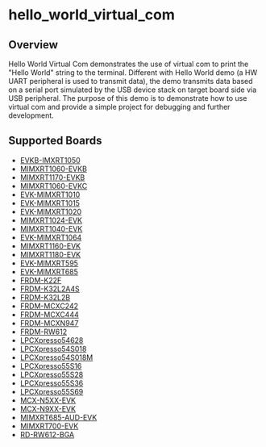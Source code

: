 # hello_world_virtual_com

## Overview
Hello World Virtual Com demonstrates the use of virtual com to print the "Hello World" string to the terminal.
Different with Hello World demo (a HW UART peripheral is used to transmit data), the demo transmits data based on
a serial port simulated by the USB device stack on target board side via USB peripheral.
The purpose of this demo is to demonstrate how to use virtual com and provide a simple project for debugging and further development.

## Supported Boards
- [EVKB-IMXRT1050](../../_boards/evkbimxrt1050/demo_apps/hello_world_virtual_com/example_board_readme.md)
- [MIMXRT1060-EVKB](../../_boards/evkbmimxrt1060/demo_apps/hello_world_virtual_com/example_board_readme.md)
- [MIMXRT1170-EVKB](../../_boards/evkbmimxrt1170/demo_apps/hello_world_virtual_com/example_board_readme.md)
- [MIMXRT1060-EVKC](../../_boards/evkcmimxrt1060/demo_apps/hello_world_virtual_com/example_board_readme.md)
- [EVK-MIMXRT1010](../../_boards/evkmimxrt1010/demo_apps/hello_world_virtual_com/example_board_readme.md)
- [EVK-MIMXRT1015](../../_boards/evkmimxrt1015/demo_apps/hello_world_virtual_com/example_board_readme.md)
- [EVK-MIMXRT1020](../../_boards/evkmimxrt1020/demo_apps/hello_world_virtual_com/example_board_readme.md)
- [MIMXRT1024-EVK](../../_boards/evkmimxrt1024/demo_apps/hello_world_virtual_com/example_board_readme.md)
- [MIMXRT1040-EVK](../../_boards/evkmimxrt1040/demo_apps/hello_world_virtual_com/example_board_readme.md)
- [EVK-MIMXRT1064](../../_boards/evkmimxrt1064/demo_apps/hello_world_virtual_com/example_board_readme.md)
- [MIMXRT1160-EVK](../../_boards/evkmimxrt1160/demo_apps/hello_world_virtual_com/example_board_readme.md)
- [MIMXRT1180-EVK](../../_boards/evkmimxrt1180/demo_apps/hello_world_virtual_com/example_board_readme.md)
- [EVK-MIMXRT595](../../_boards/evkmimxrt595/demo_apps/hello_world_virtual_com/example_board_readme.md)
- [EVK-MIMXRT685](../../_boards/evkmimxrt685/demo_apps/hello_world_virtual_com/example_board_readme.md)
- [FRDM-K22F](../../_boards/frdmk22f/demo_apps/hello_world_virtual_com/example_board_readme.md)
- [FRDM-K32L2A4S](../../_boards/frdmk32l2a4s/demo_apps/hello_world_virtual_com/example_board_readme.md)
- [FRDM-K32L2B](../../_boards/frdmk32l2b/demo_apps/hello_world_virtual_com/example_board_readme.md)
- [FRDM-MCXC242](../../_boards/frdmmcxc242/demo_apps/hello_world_virtual_com/example_board_readme.md)
- [FRDM-MCXC444](../../_boards/frdmmcxc444/demo_apps/hello_world_virtual_com/example_board_readme.md)
- [FRDM-MCXN947](../../_boards/frdmmcxn947/demo_apps/hello_world_virtual_com/example_board_readme.md)
- [FRDM-RW612](../../_boards/frdmrw612/demo_apps/hello_world_virtual_com/example_board_readme.md)
- [LPCXpresso54628](../../_boards/lpcxpresso54628/demo_apps/hello_world_virtual_com/example_board_readme.md)
- [LPCXpresso54S018](../../_boards/lpcxpresso54s018/demo_apps/hello_world_virtual_com/example_board_readme.md)
- [LPCXpresso54S018M](../../_boards/lpcxpresso54s018m/demo_apps/hello_world_virtual_com/example_board_readme.md)
- [LPCXpresso55S16](../../_boards/lpcxpresso55s16/demo_apps/hello_world_virtual_com/example_board_readme.md)
- [LPCXpresso55S28](../../_boards/lpcxpresso55s28/demo_apps/hello_world_virtual_com/example_board_readme.md)
- [LPCXpresso55S36](../../_boards/lpcxpresso55s36/demo_apps/hello_world_virtual_com/example_board_readme.md)
- [LPCXpresso55S69](../../_boards/lpcxpresso55s69/demo_apps/hello_world_virtual_com/example_board_readme.md)
- [MCX-N5XX-EVK](../../_boards/mcxn5xxevk/demo_apps/hello_world_virtual_com/example_board_readme.md)
- [MCX-N9XX-EVK](../../_boards/mcxn9xxevk/demo_apps/hello_world_virtual_com/example_board_readme.md)
- [MIMXRT685-AUD-EVK](../../_boards/mimxrt685audevk/demo_apps/hello_world_virtual_com/example_board_readme.md)
- [MIMXRT700-EVK](../../_boards/mimxrt700evk/demo_apps/hello_world_virtual_com/example_board_readme.md)
- [RD-RW612-BGA](../../_boards/rdrw612bga/demo_apps/hello_world_virtual_com/example_board_readme.md)
